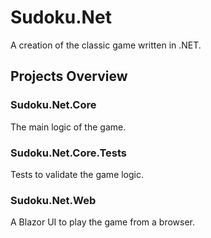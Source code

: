 # Sudoku.Net

A creation of the classic game written in .NET.

## Projects Overview

### Sudoku.Net.Core

The main logic of the game.

### Sudoku.Net.Core.Tests

Tests to validate the game logic.

### Sudoku.Net.Web

A Blazor UI to play the game from a browser.
